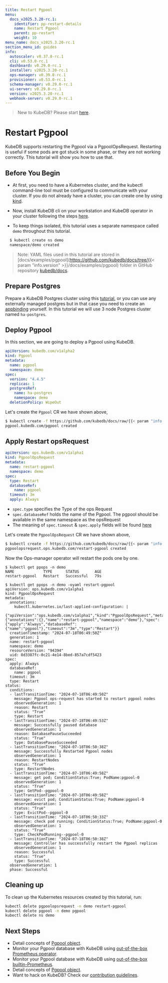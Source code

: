 ```yaml
---
title: Restart Pgpool
menu:
  docs_v2025.3.20-rc.1:
    identifier: pp-restart-details
    name: Restart Pgpool
    parent: pp-restart
    weight: 10
menu_name: docs_v2025.3.20-rc.1
section_menu_id: guides
info:
  autoscaler: v0.37.0-rc.1
  cli: v0.53.0-rc.1
  dashboard: v0.29.0-rc.1
  installer: v2025.3.20-rc.1
  ops-manager: v0.39.0-rc.1
  provisioner: v0.53.0-rc.1
  schema-manager: v0.29.0-rc.1
  ui-server: v0.29.0-rc.1
  version: v2025.3.20-rc.1
  webhook-server: v0.29.0-rc.1
---
```


> New to KubeDB? Please start [here](/docs/v2025.3.20-rc.1/README).

# Restart Pgpool

KubeDB supports restarting the Pgpool via a PgpoolOpsRequest. Restarting is useful if some pods are got stuck in some phase, or they are not working correctly. This tutorial will show you how to use that.

## Before You Begin

- At first, you need to have a Kubernetes cluster, and the kubectl command-line tool must be configured to communicate with your cluster. If you do not already have a cluster, you can create one by using [kind](https://kind.sigs.k8s.io/docs/user/quick-start/).

- Now, install KubeDB cli on your workstation and KubeDB operator in your cluster following the steps [here](/docs/v2025.3.20-rc.1/setup/README).

- To keep things isolated, this tutorial uses a separate namespace called `demo` throughout this tutorial.

```bash
  $ kubectl create ns demo
  namespace/demo created
  ```

> Note: YAML files used in this tutorial are stored in [docs/examples/pgpool](https://github.com/kubedb/docs/tree/{{< param "info.version" >}}/docs/examples/pgpool) folder in GitHub repository [kubedb/docs](https://github.com/kubedb/docs).

## Prepare Postgres
Prepare a KubeDB Postgres cluster using this [tutorial](/docs/v2025.3.20-rc.1/guides/postgres/clustering/streaming_replication), or you can use any externally managed postgres but in that case you need to create an [appbinding](/docs/v2025.3.20-rc.1/guides/pgpool/concepts/appbinding) yourself. In this tutorial we will use 3 node Postgres cluster named `ha-postgres`.

## Deploy Pgpool

In this section, we are going to deploy a Pgpool using KubeDB.

```yaml
apiVersion: kubedb.com/v1alpha2
kind: Pgpool
metadata:
  name: pgpool
  namespace: demo
spec:
  version: "4.4.5"
  replicas: 1
  postgresRef:
    name: ha-postgres
    namespace: demo
  deletionPolicy: WipeOut
```

Let's create the `Pgpool` CR we have shown above,

```bash
$ kubectl create -f https://github.com/kubedb/docs/raw/{{< param "info.version" >}}/docs/examples/pgpool/restart/pgpool.yaml
pgpool.kubedb.com/pgpool created
```

## Apply Restart opsRequest

```yaml
apiVersion: ops.kubedb.com/v1alpha1
kind: PgpoolOpsRequest
metadata:
  name: restart-pgpool
  namespace: demo
spec:
  type: Restart
  databaseRef:
    name: pgpool
  timeout: 3m
  apply: Always
```

- `spec.type` specifies the Type of the ops Request
- `spec.databaseRef` holds the name of the Pgpool.  The pgpool should be available in the same namespace as the opsRequest
- The meaning of `spec.timeout` & `spec.apply` fields will be found [here](/docs/v2025.3.20-rc.1/guides/pgpool/concepts/opsrequest#spectimeout)

Let's create the `PgpoolOpsRequest` CR we have shown above,

```bash
$ kubectl create -f https://github.com/kubedb/docs/raw/{{< param "info.version" >}}/docs/examples/pgpool/restart/ops.yaml
pgpoolopsrequest.ops.kubedb.com/restart-pgpool created
```

Now the Ops-manager operator will restart the pods one by one.

```shell
$ kubectl get ppops -n demo
NAME             TYPE      STATUS       AGE
restart-pgpool   Restart   Successful   79s

$ kubectl get ppops -n demo -oyaml restart-pgpool
apiVersion: ops.kubedb.com/v1alpha1
kind: PgpoolOpsRequest
metadata:
  annotations:
    kubectl.kubernetes.io/last-applied-configuration: |
      {"apiVersion":"ops.kubedb.com/v1alpha1","kind":"PgpoolOpsRequest","metadata":{"annotations":{},"name":"restart-pgpool","namespace":"demo"},"spec":{"apply":"Always","databaseRef":{"name":"pgpool"},"timeout":"3m","type":"Restart"}}
  creationTimestamp: "2024-07-18T06:49:50Z"
  generation: 1
  name: restart-pgpool
  namespace: demo
  resourceVersion: "94394"
  uid: 8d3387fc-0c21-4e14-8bed-857a7cdf5423
spec:
  apply: Always
  databaseRef:
    name: pgpool
  timeout: 3m
  type: Restart
status:
  conditions:
  - lastTransitionTime: "2024-07-18T06:49:50Z"
    message: Pgpool ops-request has started to restart pgpool nodes
    observedGeneration: 1
    reason: Restart
    status: "True"
    type: Restart
  - lastTransitionTime: "2024-07-18T06:49:53Z"
    message: Successfully paused database
    observedGeneration: 1
    reason: DatabasePauseSucceeded
    status: "True"
    type: DatabasePauseSucceeded
  - lastTransitionTime: "2024-07-18T06:50:38Z"
    message: Successfully Restarted Pgpool nodes
    observedGeneration: 1
    reason: RestartNodes
    status: "True"
    type: RestartNodes
  - lastTransitionTime: "2024-07-18T06:49:58Z"
    message: get pod; ConditionStatus:True; PodName:pgpool-0
    observedGeneration: 1
    status: "True"
    type: GetPod--pgpool-0
  - lastTransitionTime: "2024-07-18T06:49:58Z"
    message: evict pod; ConditionStatus:True; PodName:pgpool-0
    observedGeneration: 1
    status: "True"
    type: EvictPod--pgpool-0
  - lastTransitionTime: "2024-07-18T06:50:33Z"
    message: check pod running; ConditionStatus:True; PodName:pgpool-0
    observedGeneration: 1
    status: "True"
    type: CheckPodRunning--pgpool-0
  - lastTransitionTime: "2024-07-18T06:50:38Z"
    message: Controller has successfully restart the Pgpool replicas
    observedGeneration: 1
    reason: Successful
    status: "True"
    type: Successful
  observedGeneration: 1
  phase: Successful
```


## Cleaning up

To clean up the Kubernetes resources created by this tutorial, run:

```bash
kubectl delete pgpoolopsrequest -n demo restart-pgpool
kubectl delete pgpool -n demo pgpool
kubectl delete ns demo
```

## Next Steps

- Detail concepts of [Pgpool object](/docs/v2025.3.20-rc.1/guides/pgpool/concepts/pgpool).
- Monitor your Pgpool database with KubeDB using [out-of-the-box Prometheus operator](/docs/v2025.3.20-rc.1/guides/pgpool/monitoring/using-prometheus-operator).
- Monitor your Pgpool database with KubeDB using [out-of-the-box builtin-Prometheus](/docs/v2025.3.20-rc.1/guides/pgpool/monitoring/using-builtin-prometheus).
- Detail concepts of [Pgpool object](/docs/v2025.3.20-rc.1/guides/pgpool/concepts/pgpool).
- Want to hack on KubeDB? Check our [contribution guidelines](/docs/v2025.3.20-rc.1/CONTRIBUTING).
